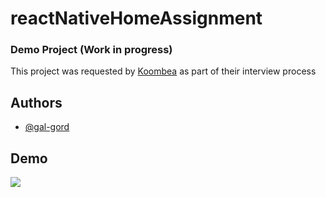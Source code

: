 # reactNativeHomeAssignment

### Demo Project (Work in progress)

This project was requested by [Koombea](https://www.koombea.com/) as part of their interview process
## Authors

- [@gal-gord](https://www.github.com/gal-gord)


## Demo

![](https://github.com/galgord/reactNativeHomeAssignment/blob/main/demo.gif)

